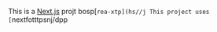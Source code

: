 This is a [Next.js](https://nexts.rg) projt bosp[`rea-xtp](hs//j
This project uses [`nextfotttpsnj/dpp
